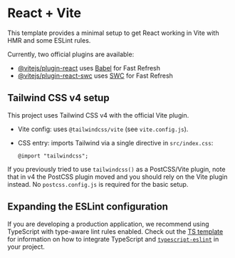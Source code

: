 # React + Vite

This template provides a minimal setup to get React working in Vite with HMR and some ESLint rules.

Currently, two official plugins are available:

- [@vitejs/plugin-react](https://github.com/vitejs/vite-plugin-react/blob/main/packages/plugin-react) uses [Babel](https://babeljs.io/) for Fast Refresh
- [@vitejs/plugin-react-swc](https://github.com/vitejs/vite-plugin-react/blob/main/packages/plugin-react-swc) uses [SWC](https://swc.rs/) for Fast Refresh

## Tailwind CSS v4 setup

This project uses Tailwind CSS v4 with the official Vite plugin.

- Vite config: uses `@tailwindcss/vite` (see `vite.config.js`).
- CSS entry: imports Tailwind via a single directive in `src/index.css`:

	`@import "tailwindcss";`

If you previously tried to use `tailwindcss()` as a PostCSS/Vite plugin, note that in v4 the PostCSS plugin moved and you should rely on the Vite plugin instead. No `postcss.config.js` is required for the basic setup.

## Expanding the ESLint configuration

If you are developing a production application, we recommend using TypeScript with type-aware lint rules enabled. Check out the [TS template](https://github.com/vitejs/vite/tree/main/packages/create-vite/template-react-ts) for information on how to integrate TypeScript and [`typescript-eslint`](https://typescript-eslint.io) in your project.
